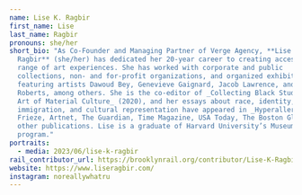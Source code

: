```yaml
---
name: Lise K. Ragbir
first_name: Lise
last_name: Ragbir
pronouns: she/her
short_bio: "As Co-Founder and Managing Partner of Verge Agency, **Lise K.
  Ragbir** (she/her) has dedicated her 20-year career to creating access to a
  range of art experiences. She has worked with corporate and public
  collections, non- and for-profit organizations, and organized exhibitions
  featuring artists Dawoud Bey, Genevieve Gaignard, Jacob Lawrence, and Deborah
  Roberts, among others. She is the co-editor of _Collecting Black Studies: The
  Art of Material Culture_ (2020), and her essays about race, identity,
  immigration, and cultural representation have appeared in _Hyperallergic,
  Frieze, Artnet, The Guardian, Time Magazine, USA Today, The Boston Globe,_ and
  other publications. Lise is a graduate of Harvard University’s Museum Studies
  program."
portraits:
  - media: 2023/06/lise-k-ragbir
rail_contributor_url: https://brooklynrail.org/contributor/Lise-K-Ragbir
website: https://www.liseragbir.com/
instagram: noreallywhatru
---
```

